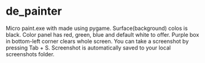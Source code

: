 # de_painter
Micro paint.exe with made using pygame.
Surface(background) colos is black.
Color panel has red, green, blue and default white to offer.
Purple box in bottom-left corner clears whole screen.
You can take a screenshot by pressing Tab + S. Screenshot is automatically saved to your local screenshots folder.
